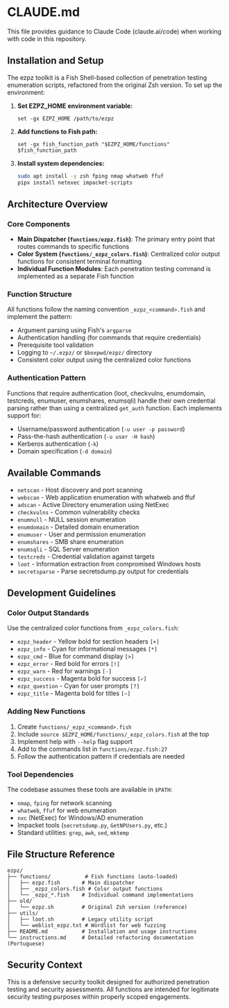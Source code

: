 # CLAUDE.md

This file provides guidance to Claude Code (claude.ai/code) when working with code in this repository.

## Installation and Setup

The ezpz toolkit is a Fish Shell-based collection of penetration testing enumeration scripts, refactored from the original Zsh version. To set up the environment:

1. **Set EZPZ_HOME environment variable:**
   ```fish
   set -gx EZPZ_HOME /path/to/ezpz
   ```

2. **Add functions to Fish path:**
   ```fish
   set -gx fish_function_path "$EZPZ_HOME/functions" $fish_function_path
   ```

3. **Install system dependencies:**
   ```bash
   sudo apt install -y zsh fping nmap whatweb ffuf
   pipx install netexec impacket-scripts
   ```

## Architecture Overview

### Core Components

- **Main Dispatcher (`functions/ezpz.fish`)**: The primary entry point that routes commands to specific functions
- **Color System (`functions/_ezpz_colors.fish`)**: Centralized color output functions for consistent terminal formatting
- **Individual Function Modules**: Each penetration testing command is implemented as a separate Fish function

### Function Structure

All functions follow the naming convention `_ezpz_<command>.fish` and implement the pattern:
- Argument parsing using Fish's `argparse` 
- Authentication handling (for commands that require credentials)
- Prerequisite tool validation
- Logging to `~/.ezpz/` or `$boxpwd/ezpz/` directory
- Consistent color output using the centralized color functions

### Authentication Pattern

Functions that require authentication (loot, checkvulns, enumdomain, testcreds, enumuser, enumshares, enumsqli) handle their own credential parsing rather than using a centralized `get_auth` function. Each implements support for:
- Username/password authentication (`-u user -p password`)
- Pass-the-hash authentication (`-u user -H hash`)  
- Kerberos authentication (`-k`)
- Domain specification (`-d domain`)

## Available Commands

- `netscan` - Host discovery and port scanning
- `webscan` - Web application enumeration with whatweb and ffuf
- `adscan` - Active Directory enumeration using NetExec
- `checkvulns` - Common vulnerability checks
- `enumnull` - NULL session enumeration
- `enumdomain` - Detailed domain enumeration
- `enumuser` - User and permission enumeration  
- `enumshares` - SMB share enumeration
- `enumsqli` - SQL Server enumeration
- `testcreds` - Credential validation against targets
- `loot` - Information extraction from compromised Windows hosts
- `secretsparse` - Parse secretsdump.py output for credentials

## Development Guidelines

### Color Output Standards

Use the centralized color functions from `_ezpz_colors.fish`:
- `ezpz_header` - Yellow bold for section headers `[+]`
- `ezpz_info` - Cyan for informational messages `[*]`
- `ezpz_cmd` - Blue for command display `[>]`
- `ezpz_error` - Red bold for errors `[!]`
- `ezpz_warn` - Red for warnings `[-]`
- `ezpz_success` - Magenta bold for success `[✓]`
- `ezpz_question` - Cyan for user prompts `[?]`
- `ezpz_title` - Magenta bold for titles `[~]`

### Adding New Functions

1. Create `functions/_ezpz_<command>.fish`
2. Include `source $EZPZ_HOME/functions/_ezpz_colors.fish` at the top
3. Implement help with `--help` flag support
4. Add to the commands list in `functions/ezpz.fish:27`
5. Follow the authentication pattern if credentials are needed

### Tool Dependencies

The codebase assumes these tools are available in `$PATH`:
- `nmap`, `fping` for network scanning
- `whatweb`, `ffuf` for web enumeration  
- `nxc` (NetExec) for Windows/AD enumeration
- Impacket tools (`secretsdump.py`, `GetNPUsers.py`, etc.)
- Standard utilities: `grep`, `awk`, `sed`, `mktemp`

## File Structure Reference

```
ezpz/
├── functions/           # Fish functions (auto-loaded)
│   ├── ezpz.fish       # Main dispatcher
│   ├── _ezpz_colors.fish # Color output functions
│   └── _ezpz_*.fish    # Individual command implementations
├── old/
│   └── ezpz.sh         # Original Zsh version (reference)
├── utils/
│   ├── loot.sh         # Legacy utility script
│   └── weblist_ezpz.txt # Wordlist for web fuzzing
├── README.md           # Installation and usage instructions
└── instructions.md     # Detailed refactoring documentation (Portuguese)
```

## Security Context

This is a defensive security toolkit designed for authorized penetration testing and security assessments. All functions are intended for legitimate security testing purposes within properly scoped engagements.